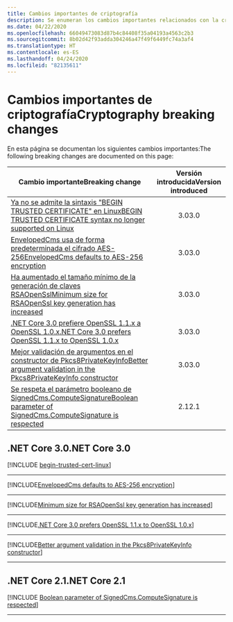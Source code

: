```yaml
---
title: Cambios importantes de criptografía
description: Se enumeran los cambios importantes relacionados con la criptografía en .NET Core.
ms.date: 04/22/2020
ms.openlocfilehash: 66049473083d87b4c84408f35a04193a4563c2b3
ms.sourcegitcommit: 8b02d42f93adda304246a47f49f6449fc74a3af4
ms.translationtype: HT
ms.contentlocale: es-ES
ms.lasthandoff: 04/24/2020
ms.locfileid: "82135611"
---
```

# <a name="cryptography-breaking-changes"></a><span data-ttu-id="803c5-103">Cambios importantes de criptografía</span><span class="sxs-lookup"><span data-stu-id="803c5-103">Cryptography breaking changes</span></span>

<span data-ttu-id="803c5-104">En esta página se documentan los siguientes cambios importantes:</span><span class="sxs-lookup"><span data-stu-id="803c5-104">The following breaking changes are documented on this page:</span></span>

| <span data-ttu-id="803c5-105">Cambio importante</span><span class="sxs-lookup"><span data-stu-id="803c5-105">Breaking change</span></span> | <span data-ttu-id="803c5-106">Versión introducida</span><span class="sxs-lookup"><span data-stu-id="803c5-106">Version introduced</span></span> |
| - | :-: |
| [<span data-ttu-id="803c5-107">Ya no se admite la sintaxis "BEGIN TRUSTED CERTIFICATE" en Linux</span><span class="sxs-lookup"><span data-stu-id="803c5-107">BEGIN TRUSTED CERTIFICATE syntax no longer supported on Linux</span></span>](#begin-trusted-certificate-syntax-no-longer-supported-for-root-certificates-on-linux) | <span data-ttu-id="803c5-108">3.0</span><span class="sxs-lookup"><span data-stu-id="803c5-108">3.0</span></span> |
| [<span data-ttu-id="803c5-109">EnvelopedCms usa de forma predeterminada el cifrado AES-256</span><span class="sxs-lookup"><span data-stu-id="803c5-109">EnvelopedCms defaults to AES-256 encryption</span></span>](#envelopedcms-defaults-to-aes-256-encryption) | <span data-ttu-id="803c5-110">3.0</span><span class="sxs-lookup"><span data-stu-id="803c5-110">3.0</span></span> |
| [<span data-ttu-id="803c5-111">Ha aumentado el tamaño mínimo de la generación de claves RSAOpenSsl</span><span class="sxs-lookup"><span data-stu-id="803c5-111">Minimum size for RSAOpenSsl key generation has increased</span></span>](#minimum-size-for-rsaopenssl-key-generation-has-increased) | <span data-ttu-id="803c5-112">3.0</span><span class="sxs-lookup"><span data-stu-id="803c5-112">3.0</span></span> |
| [<span data-ttu-id="803c5-113">.NET Core 3.0 prefiere OpenSSL 1.1.x a OpenSSL 1.0.x</span><span class="sxs-lookup"><span data-stu-id="803c5-113">.NET Core 3.0 prefers OpenSSL 1.1.x to OpenSSL 1.0.x</span></span>](#net-core-30-prefers-openssl-11x-to-openssl-10x) | <span data-ttu-id="803c5-114">3.0</span><span class="sxs-lookup"><span data-stu-id="803c5-114">3.0</span></span> |
| [<span data-ttu-id="803c5-115">Mejor validación de argumentos en el constructor de Pkcs8PrivateKeyInfo</span><span class="sxs-lookup"><span data-stu-id="803c5-115">Better argument validation in the Pkcs8PrivateKeyInfo constructor</span></span>](#better-argument-validation-in-the-pkcs8privatekeyinfo-constructor) | <span data-ttu-id="803c5-116">3.0</span><span class="sxs-lookup"><span data-stu-id="803c5-116">3.0</span></span> |
| [<span data-ttu-id="803c5-117">Se respeta el parámetro booleano de SignedCms.ComputeSignature</span><span class="sxs-lookup"><span data-stu-id="803c5-117">Boolean parameter of SignedCms.ComputeSignature is respected</span></span>](#boolean-parameter-of-signedcmscomputesignature-is-respected) | <span data-ttu-id="803c5-118">2.1</span><span class="sxs-lookup"><span data-stu-id="803c5-118">2.1</span></span> |

## <a name="net-core-30"></a><span data-ttu-id="803c5-119">.NET Core 3.0</span><span class="sxs-lookup"><span data-stu-id="803c5-119">.NET Core 3.0</span></span>

[!INCLUDE [begin-trusted-cert-linux](~/includes/core-changes/cryptography/3.0/begin-trusted-cert-linux.md)]

***

[!INCLUDE[EnvelopedCms defaults to AES-256 encryption](~/includes/core-changes/cryptography/3.0/envelopedcms-defaults-to-aes256.md)]

***

[!INCLUDE[Minimum size for RSAOpenSsl key generation has increased](~/includes/core-changes/cryptography/3.0/minimum-rsaopenssl-key-size-change.md)]

***

[!INCLUDE[.NET Core 3.0 prefers OpenSSL 1.1.x to OpenSSL 1.0.x](~/includes/core-changes/cryptography/3.0/net-core-3-0-prefers-openssl-1-1-x.md)]

***

[!INCLUDE[Better argument validation in the Pkcs8PrivateKeyInfo constructor](~/includes/core-changes/cryptography/3.0/better-argument-validation-in-pkcs8privatekeyinfo-ctor.md)]

***

## <a name="net-core-21"></a><span data-ttu-id="803c5-120">.NET Core 2.1</span><span class="sxs-lookup"><span data-stu-id="803c5-120">.NET Core 2.1</span></span>

[!INCLUDE [Boolean parameter of SignedCms.ComputeSignature is respected](~/includes/core-changes/cryptography/2.1/compute-signature-silent-parameter.md)]

***
